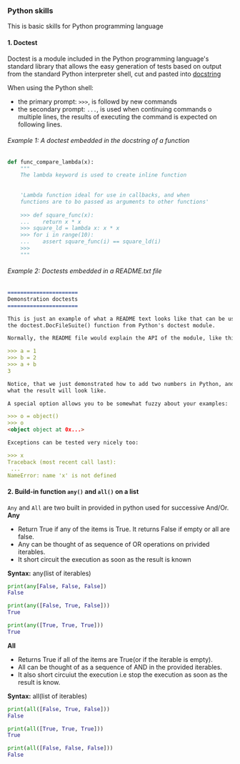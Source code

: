 ### Python skills

This is basic skills for Python programming language 

#### 1. Doctest
Doctest is a module included in the Python programming language's standard library that
allows the easy generation of tests based on output from the standard Python interpreter shell,
cut and pasted into [docstring](https://en.wikipedia.org/wiki/Docstring)

When using the Python shell:
+ the primary prompt: `>>>`, is followd by new commands
+ the secondary prompt: `...`, is used when continuing commands o multiple lines, the results of executing the command
is expected on following lines.
  
###### Example 1: A doctest embedded in the docstring of a function
```python
def func_compare_lambda(x):
    """
    The lambda keyword is used to create inline function
    
    
    'Lambda function ideal for use in callbacks, and when 
    functions are to bo passed as arguments to other functions'
    
    >>> def square_func(x):
    ...    return x * x
    >>> square_ld = lambda x: x * x
    >>> for i in range(10):
    ...    assert square_func(i) == square_ld(i)
    >>>
    """
```

###### Example 2: Doctests embedded in a README.txt file
```markdown
======================
Demonstration doctests
======================

This is just an example of what a README text looks like that can be used with
the doctest.DocFileSuite() function from Python's doctest module.

Normally, the README file would explain the API of the module, like this:

>>> a = 1
>>> b = 2
>>> a + b
3

Notice, that we just demonstrated how to add two numbers in Python, and 
what the result will look like.

A special option allows you to be somewhat fuzzy about your examples:

>>> o = object()
>>> o               
<object object at 0x...>

Exceptions can be tested very nicely too:

>>> x
Traceback (most recent call last):
 ...
NameError: name 'x' is not defined
```

#### 2. Build-in function `any()` and `all()` on a list
`Any` and `All` are two built in provided in python used for successive And/Or.  
**Any**
+ Return True if any of the items is True. It returns False if empty or all are false.
+ Any can be thought of as sequence of OR operations on privided iterables.
+ It short circuit the execution as soon as the result is known

**Syntax:** any(list of iterables)
```python
print(any[False, False, False])
False

print(any([False, True, False]))
True

print(any([True, True, True]))
True
```

**All**
+ Returns True if all of the items are True(or if the iterable is empty).
+ All can be thought of as a sequence of AND in the provided iterables.
+ It also short circuiut the execution i.e stop the execution as soon as the result is know.

**Syntax:** all(list of iterables)
```python
print(all([False, True, False]))
False

print(all([True, True, True]))
True

print(all([False, False, False]))
False
```